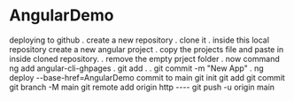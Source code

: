 # AngularDemo
deploying to github
. create a new repository
. clone it
. inside this local repository create a new angular project
. copy the projects file and paste in inside cloned repository.
. remove the empty prject folder
. now command ng add angular-cli-ghpages
. git add .
. git commit -m "New App"
. ng deploy --base-href=AngularDemo
commit to main
git init
git add
git commit
git branch -M main
git remote add origin http ----
git push -u origin main
